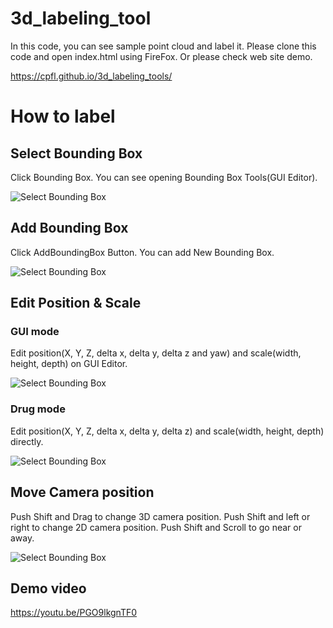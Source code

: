 # 3d_labeling_tool

In this code, you can see sample point cloud and label it.
Please clone this code and open index.html using FireFox.
Or please check web site demo.

<https://cpfl.github.io/3d_labeling_tools/>

# How to label

## Select Bounding Box

Click Bounding Box. You can see opening Bounding Box Tools(GUI Editor).

![Select Bounding Box](./demo/select_bbox.gif)

## Add Bounding Box

Click AddBoundingBox Button. You can add New Bounding Box.

![Select Bounding Box](./demo/add_bbox.gif)

## Edit Position & Scale

### GUI mode

Edit position(X, Y, Z, delta x, delta y, delta z and yaw) and scale(width, height, depth) on GUI Editor.

![Select Bounding Box](./demo/edit_bbox_gui.gif)

### Drug mode

Edit position(X, Y, Z, delta x, delta y, delta z) and scale(width, height, depth) directly.

![Select Bounding Box](./demo/edit_bbox_drag.gif)

## Move Camera position

Push Shift and Drag to change 3D camera position.
Push Shift and left or right to change 2D camera position.
Push Shift and Scroll to go near or away.

![Select Bounding Box](./demo/camera_position.gif)


## Demo video

<https://youtu.be/PGO9lkgnTF0>